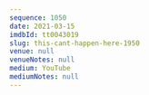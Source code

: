 ```yaml
---
sequence: 1050
date: 2021-03-15
imdbId: tt0043019
slug: this-cant-happen-here-1950
venue: null
venueNotes: null
medium: YouTube
mediumNotes: null
---
```

